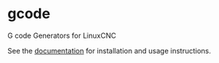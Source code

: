 # gcode
G code Generators for LinuxCNC

See the [documentation](https://gnipsel.com/linuxcnc/gcode/index.html)
for installation and usage instructions.

